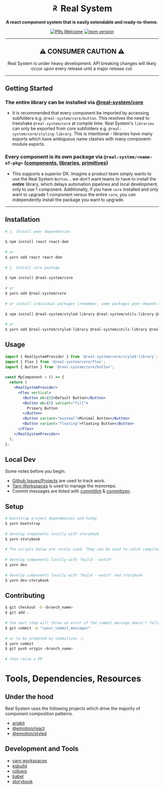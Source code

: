 <h1 align="center"><img src="assets/rs-icon.png" width="22px"  /> Real System</h1>

<p align="center"><strong>A react component system that is easily extendable and ready-to-theme.</strong></p>

<p align="center">
<a href="http://makeapullrequest.com"><img src="https://img.shields.io/badge/PRs-welcome-brightgreen.svg?style=flat-square" alt="PRs Welcome" /></a> <a href="https://www.npmjs.com/package/@real-system/core"><img src="https://badgen.net/npm/v/@real-system/core?label=@realsystem/core&color=blue" alt="npm version" height="18"/></a>
</p>

---

<h2 align="center">⚠️ CONSUMER CAUTION ⚠️</h2>

<p align="center">Real System is under heavy development. API breaking changes will likely occur upon every release until a major release cut.</p>

---

## Getting Started

### **The entire library can be installed via [@real-system/core](packages/core)**

- It is recommended that every component be imported by accessing subfolders e.g. `@real-system/core/button`. This resolves the need to treeshake `@real-system/core` at compile time. Real System's `libraries` can only be exported from core subfolders e.g. `@real-system/core/styling-library`. This is intentional - libraries have many exports which have ambiguous name clashes with many component-module exports.

### **Every component is its own package via `@real-system/<name-of-pkg>`** ([components](packages/components), [libraries](packages/libraries), [primitives](packages/primitives))

- This supports a superior DX. Imagine a product team simply wants to use the Real System `Button`... we don't want teams to have to install the **_entire_** library, which delays automation pipelines and local development, only to use 1 component. Additionally, if you have `core` installed and only want to upgrade 1 component versus the entire `core`, you can independently install the package you want to upgrade.

<hr />

## Installation

```sh
# 1. Install peer dependencies

$ npm install react react-dom

# or
$ yarn add react react-dom

# 2. Install core package

$ npm install @real-system/core

# or
$ yarn add @real-system/core

# or install individual packages (remember, some packages peer-depend on other real system packages)

$ npm install @real-system/styled-library @real-system/utils-library @real-system/button

# or
$ yarn add @real-system/styled-library @real-system/utils-library @real-system/button
```

## Usage

```jsx
import { RealSystemProvider } from '@real-system/core/styled-library';
import { Flex } from '@real-system/core/flex';
import { Button } from '@real-system/core/button';

const MyComponent = () => {
  return (
    <RealSystemProvider>
      <Flex vertical>
        <Button mb={8}>Default Button</Button>
        <Button mb={8} variant="fill">
          Primary Button
        </Button>
        <Button variant="minimal">Minimal Button</Button>
        <Button variant="floating">Floating Button</Button>
      </Flex>
    </RealSystemProvider>
  );
};
```

## Local Dev

Some notes before you begin.

- [Github Issues/Projects](https://github.com/bigwoof91/real-system/issues) are used to track work.
- [Yarn Workspaces](https://yarnpkg.com/features/workspaces) is used to manage the monorepo.
- Commit messages are linted with [commitlint](https://commitlint.js.org/#/) & [commitizen](https://commitizen-tools.github.io/commitizen/).

## Setup

```bash
# bootstrap project dependencies and husky
$ yarn bootstrap

# develop components locally with storybook
$ yarn storybook

# The scripts below are rarely used. They can be used to catch compiler edge-cases

# develop components locally with "build --watch"
$ yarn dev

# develop components locally with "build --watch" and storybook
$ yarn dev:storybook
```

## Contributing

```bash
$ git checkout -b <branch_name>
$ git add .

# the next step will throw an error if the commit message doesn't follow conventional-changelog standards: https://github.com/conventional-changelog/commitlint/tree/master/@commitlint/config-conventional
$ git commit -m "<your_commit_message>"

# or to be prompted by commitizen :)
$ yarn commit
$ git push origin <branch_name>

# then raise a PR
```

# Tools, Dependencies, Resources

## Under the hood

Real System uses the following projects which drive the majority of component composition patterns.

- [ariakit](https://github.com/ariakit/ariakit)
- [@emotion/react](https://emotion.sh/docs/@emotion/react)
- [@emotion/styled](https://emotion.sh/docs/@emotion/styled)

## Development and Tools

- [yarn workspaces](https://yarnpkg.com/features/workspaces)
- [esbuild](https://esbuild.github.io/)
- [rollupjs](https://rollupjs.org/guide/en/)
- [babel](https://babeljs.io/)
- [storybook](https://storybook.js.org/)
